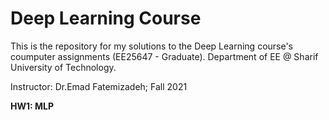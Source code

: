 # Deep Learning Course

This is the repository for my solutions to the Deep Learning course's coumputer assignments (EE25647 - Graduate).  Department of EE @ Sharif University of Technology.

Instructor: Dr.Emad Fatemizadeh; Fall 2021

<b>HW1: MLP<b><br>
